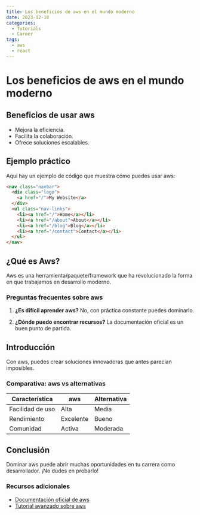 ```yaml
---
title: Los beneficios de aws en el mundo moderno
date: 2023-12-18
categories: 
  - Tutorials
  - Career
tags:
  - aws
  - react
---
```


# Los beneficios de aws en el mundo moderno

## Beneficios de usar aws

- Mejora la eficiencia.
- Facilita la colaboración.
- Ofrece soluciones escalables.

## Ejemplo práctico

Aquí hay un ejemplo de código que muestra cómo puedes usar aws:

```html
<nav class="navbar">
  <div class="logo">
    <a href="/">My Website</a>
  </div>
  <ul class="nav-links">
    <li><a href="/">Home</a></li>
    <li><a href="/about">About</a></li>
    <li><a href="/blog">Blog</a></li>
    <li><a href="/contact">Contact</a></li>
  </ul>
</nav>
```

## ¿Qué es Aws?

Aws es una herramienta/paquete/framework que ha revolucionado la forma en que trabajamos en desarrollo moderno.

### Preguntas frecuentes sobre aws

1. **¿Es difícil aprender aws?**
   No, con práctica constante puedes dominarlo.

2. **¿Dónde puedo encontrar recursos?**
   La documentación oficial es un buen punto de partida.

## Introducción

Con aws, puedes crear soluciones innovadoras que antes parecían imposibles.

### Comparativa: aws vs alternativas

| Característica | aws | Alternativa |
|---------------|-------------|------------|
| Facilidad de uso | Alta | Media |
| Rendimiento | Excelente | Bueno |
| Comunidad | Activa | Moderada |

## Conclusión

Dominar aws puede abrir muchas oportunidades en tu carrera como desarrollador. ¡No dudes en probarlo!

### Recursos adicionales

- [Documentación oficial de aws](https://example.com)
- [Tutorial avanzado sobre aws](https://example.com/tutorial)